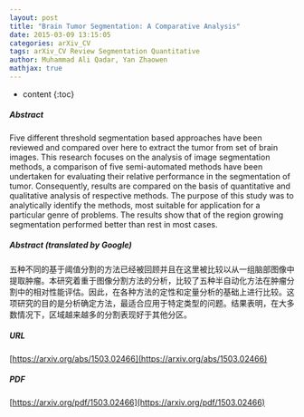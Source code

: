 ```yaml
---
layout: post
title: "Brain Tumor Segmentation: A Comparative Analysis"
date: 2015-03-09 13:15:05
categories: arXiv_CV
tags: arXiv_CV Review Segmentation Quantitative
author: Muhammad Ali Qadar, Yan Zhaowen
mathjax: true
---
```


* content
{:toc}

##### Abstract
Five different threshold segmentation based approaches have been reviewed and compared over here to extract the tumor from set of brain images. This research focuses on the analysis of image segmentation methods, a comparison of five semi-automated methods have been undertaken for evaluating their relative performance in the segmentation of tumor. Consequently, results are compared on the basis of quantitative and qualitative analysis of respective methods. The purpose of this study was to analytically identify the methods, most suitable for application for a particular genre of problems. The results show that of the region growing segmentation performed better than rest in most cases.

##### Abstract (translated by Google)
五种不同的基于阈值分割的方法已经被回顾并且在这里被比较以从一组脑部图像中提取肿瘤。本研究着重于图像分割方法的分析，比较了五种半自动化方法在肿瘤分割中的相对性能评估。因此，在各种方法的定性和定量分析的基础上进行比较。这项研究的目的是分析确定方法，最适合应用于特定类型的问题。结果表明，在大多数情况下，区域越来越多的分割表现好于其他分区。

##### URL
[https://arxiv.org/abs/1503.02466](https://arxiv.org/abs/1503.02466)

##### PDF
[https://arxiv.org/pdf/1503.02466](https://arxiv.org/pdf/1503.02466)

